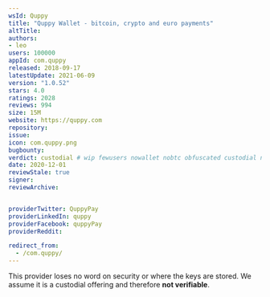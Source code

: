 ```yaml
---
wsId: Quppy
title: "Quppy Wallet - bitcoin, crypto and euro payments"
altTitle: 
authors:
- leo
users: 100000
appId: com.quppy
released: 2018-09-17
latestUpdate: 2021-06-09
version: "1.0.52"
stars: 4.0
ratings: 2028
reviews: 994
size: 15M
website: https://quppy.com
repository: 
issue: 
icon: com.quppy.png
bugbounty: 
verdict: custodial # wip fewusers nowallet nobtc obfuscated custodial nosource nonverifiable reproducible bounty defunct
date: 2020-12-01
reviewStale: true
signer: 
reviewArchive:


providerTwitter: QuppyPay
providerLinkedIn: quppy
providerFacebook: quppyPay
providerReddit: 

redirect_from:
  - /com.quppy/
---
```



This provider loses no word on security or where the keys are stored. We assume
it is a custodial offering and therefore **not verifiable**.
